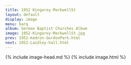 ```yaml
---
title: 1952 Kingaroy MarkwellSt
layout: default
display: image
menu: barq
album: German Baptist Churches Album
image: 1952-Kingaroy-MarkwellSt.jpg
prev: 1952-Kedron-GordonPark.html
next: 1952-Laidley-hall.html
---
```

{% include image-head.md %}
{% include image.html %}